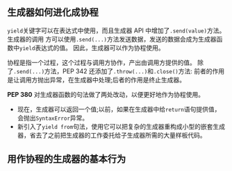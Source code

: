 <!--
 * @Author: 27
 * @LastEditors: 27
 * @Date: 2020-04-02 00:04:11
 * @LastEditTime: 2020-04-02 00:04:11
 * @FilePath: /Coding-Daily/content/Python_Generate/python语言总结回顾/协程（流畅的python学习）/协程学习.md
 * @description: type some description
 -->
## 生成器如何进化成协程
`yield`关键字可以在表达式中使用，而且生成器 API 中增加了`.send(value)`方法。
生成器的调用 方可以使用`.send(...)`方法发送数据，发送的数据会成为生成器函数中`yield`表达式的值。
因此，生成器可以作为协程使用。

协程是指一个过程，这个过程与调用方协作，产出由调用方提供的值。
除了`.send(...)`方法，PEP 342 还添加了`.throw(...)`和`.close()`方法:
前者的作用是让调用方抛出异常，在生成器中处理;后者的作用是终止生成器。

**PEP 380** 对生成器函数的句法做了两处改动，以便更好地作为协程使用。
- 现在，生成器可以返回一个值;以前，如果在生成器中给`return`语句提供值，会抛出`SyntaxError`异常。
- 新引入了`yield from`句法，使用它可以把复杂的生成器重构成小型的嵌套生成器，省去了之前把生成器的工作委托给子生成器所需的大量样板代码。

## 用作协程的生成器的基本行为
